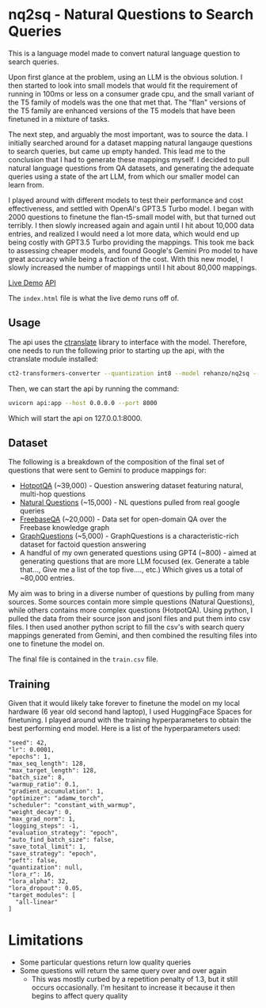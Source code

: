 # nq2sq - Natural Questions to Search Queries
This is a language model made to convert natural language question to search queries.

Upon first glance at the problem, using an LLM is the obvious solution. I then started to look into small models that would fit the requirement of running in 100ms or less on a consumer grade cpu, and the small variant of the T5 family of models was the one that met that. The "flan" versions of the T5 family are enhanced versions of the T5 models that have been finetuned in a mixture of tasks.

The next step, and arguably the most important, was to source the data. I initially searched around for a dataset mapping natural langauge questions to search queries, but came up empty handed. This lead me to the conclusion that I had to generate these mappings myself. I decided to pull natural language questions from QA datasets, and generating the adequate queries using a state of the art LLM, from which our smaller model can learn from.

I played around with different models to test their performance and cost effectiveness, and settled with OpenAI's GPT3.5 Turbo model. I began with 2000 questions to finetune the flan-t5-small model with, but that turned out terribly. I then slowly increased again and again until I hit about 10,000 data entries, and realized I would need a lot more data, which would end up being costly with GPT3.5 Turbo providing the mappings. This took me back to assessing cheaper models, and found Google's Gemini Pro model to have great accuracy while being a fraction of the cost. With this new model, I slowly increased the number of mappings until I hit about 80,000 mappings.

[Live Demo](https://nq2sq.rehanzo.com)
[API](https://nq2sq.rehanzo.com/api/)

The `index.html` file is what the live demo runs off of.

## Usage
The api uses the [ctranslate]() library to interface with the model. Therefore, one needs to run the following prior to starting up the api, with the ctranslate module installed:
```bash
ct2-transformers-converter --quantization int8 --model rehanzo/nq2sq --output_dir nq2sq-ct
```

Then, we can start the api by running the command:
```bash
uvicorn api:app --host 0.0.0.0 --port 8000
```
Which will start the api on 127.0.0.1:8000.

## Dataset
The following is a breakdown of the composition of the final set of questions that were sent to Gemini to produce mappings for:
- [HotpotQA](https://hotpotqa.github.io/) (~39,000) - Question answering dataset featuring natural, multi-hop questions
- [Natural Questions](https://ai.google.com/research/NaturalQuestions) (~15,000) - NL questions pulled from real google queries
- [FreebaseQA](https://github.com/kelvin-jiang/FreebaseQA) (~20,000) - Data set for open-domain QA over the Freebase knowledge graph
- [GraphQuestions](https://github.com/ysu1989/GraphQuestions) (~5,000) - GraphQuestions is a characteristic-rich dataset for factoid question answering
- A handful of my own generated questions using GPT4 (~800) - aimed at generating questions that are more LLM focused (ex. Generate a table that..., Give me a list of the top five...., etc.)
Which gives us a total of ~80,000 entries.

My aim was to bring in a diverse number of questions by pulling from many sources. Some sources contain more simple questions (Natural Questions), while others contains more complex questions (HotpotQA). Using python, I pulled the data from their source json and jsonl files and put them into csv files. I then used another python script to fill the csv's with search query mappings generated from Gemini, and then combined the resulting files into one to finetune the model on.

The final file is contained in the `train.csv` file.

## Training
Given that it would likely take forever to finetune the model on my local hardware (6 year old second hand laptop), I used HuggingFace Spaces for finetuning. I played around with the training hyperparameters to obtain the best performing end model. Here is a list of the hyperparameters used:
```
"seed": 42,
"lr": 0.0001,
"epochs": 1,
"max_seq_length": 128,
"max_target_length": 128,
"batch_size": 8,
"warmup_ratio": 0.1,
"gradient_accumulation": 1,
"optimizer": "adamw_torch",
"scheduler": "constant_with_warmup",
"weight_decay": 0,
"max_grad_norm": 1,
"logging_steps": -1,
"evaluation_strategy": "epoch",
"auto_find_batch_size": false,
"save_total_limit": 1,
"save_strategy": "epoch",
"peft": false,
"quantization": null,
"lora_r": 16,
"lora_alpha": 32,
"lora_dropout": 0.05,
"target_modules": [
  "all-linear"
]
```

# Limitations
- Some particular questions return low quality queries
- Some questions will return the same query over and over again
  - This was mostly curbed by a repetition penalty of 1.3, but it still occurs occasionally. I'm hesitant to increase it because it then begins to affect query quality
